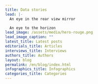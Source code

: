 ```yaml
---
title: Data stories
lead: |-
  An eye in the rear view mirror

  An eye to the horizon
lead_image: /assets/media/hero-rouge.png
lead_image_caption: ""
latest_title: Latest posts
editorials_title: Articles
interviews_title: Interviews
authors_title: Authors
layout: blog
permalink: /en/blog/index.html
infographics_title: Infographics
categories_title: Categories
---
```

